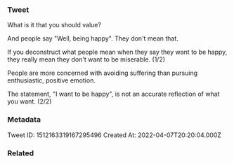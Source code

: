 ### Tweet
What is it that you should value?

And people say "Well, being happy". They don't mean that.

If you deconstruct what people mean when they say they want to be happy, they really mean they don't want to be miserable. (1/2)

People are more concerned with avoiding suffering than pursuing enthusiastic, positive emotion.

The statement, "I want to be happy", is not an accurate reflection of what you want. (2/2)

### Metadata
Tweet ID: 1512163319167295496
Created At: 2022-04-07T20:20:04.000Z

### Related

